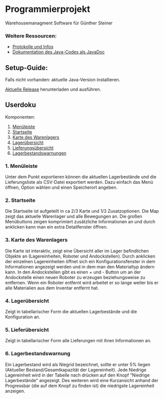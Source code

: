 # Programmierprojekt

Warehousemanagment Software für Günther Steiner

### Weitere Ressourcen:
* [Protokolle und Infos](https://github.com/maxmoehl/WarehouseManagment/wiki)
* [Dokumentation des Java-Codes als JavaDoc](https://maxmoehl.github.io/)

## Setup-Guide:
Falls nicht vorhanden: aktuelle Java-Version installieren.

[Aktuelle Release](https://github.com/maxmoehl/WarehouseManagment/releases) herunterladen und ausführen.

## Userdoku
Komponenten:
1. [Menüleiste](https://github.com/maxmoehl/WarehouseManagment/blob/master/README.md#1-men%C3%BCleiste)
2. [Startseite](https://github.com/maxmoehl/WarehouseManagment/blob/master/README.md#2-startseite)
3. [Karte des Warenlagers](https://github.com/maxmoehl/WarehouseManagment/blob/master/README.md#3-karte-des-warenlagers)
4. [Lagerübersicht](https://github.com/maxmoehl/WarehouseManagment/blob/master/README.md#4-lager%C3%BCbersicht)
5. [Lieferungsübersicht](https://github.com/maxmoehl/WarehouseManagment/blob/master/README.md#5-lieferungs%C3%BCbersicht)
6. [Lagerbestandswarnungen](https://github.com/maxmoehl/WarehouseManagment/blob/master/README.md#6-lagerbestandswarnungen)

### 1. Menüleiste
Unter dem Punkt exportieren können die aktuellen Lagerbestände und die Lieferungsliste als CSV-Datei exportiert werden. Dazu einfach das Menü öffnen, Option wählen und einen Speicherort angeben.

### 2. Startseite
Die Startseite ist aufgeteilt in ca 2/3 Karte und 1/3 Zusatzoptionen. Die Map zeigt das aktuelle Warenlager und alle Bewegungen an. Die großen Menübuttons zeigen komprimiert zusätzliche Informationen an und durch anklicken kann man ein extra Detailfenster öffnen.

### 3. Karte des Warenlagers
Die Karte ist interaktiv, zeigt eine Übersicht aller im Lager befindlichen Objekte an (Lagereinheiten, Roboter und Andockstellen). Durch anklicken der einzelnen Lagereinheiten öffnet sich ein Konfigurationsfenster in dem Informationen angezeigt werden und in dem man den Materialtyp ändern kann. In den Andockstellen gibt es einen + und - Button um an der Andockstelle einen neuen Roboter zu erzeugen beziehungsweise zu entfernen. Wenn ein Roboter entfernt wird arbeitet er so lange weiter bis er alle Materialien aus dem Inventar entfernt hat.

### 4. Lagerübersicht
Zeigt in tabellarischer Form die aktuellen Lagerbestände und die Konfiguration an.

### 5. Lieferübersicht
Zeigt in tabellarischer Form alle Lieferungen mit ihren Informationen an.

### 6. Lagerbestandswarnung
Ein Lagerbestand wird als Niegrid bezeichnet, sollte er unter 5% liegen (Aktueller Bestand/Gesamtkapazität der Lagereinheit). Jede Niedrige Lagereinheit wird in der Tabelle nach drücken auf den Knopf "Niedrige Lagerbestände" angezeigt. Des weiteren wird eine Kurzansicht anhand der Progressbar (die auf dem Knopf zu finden ist) die niedrigste Lagereinheit anzeigen. 
